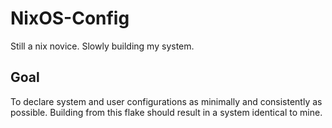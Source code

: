 # NixOS-Config
Still a nix novice. Slowly building my system.

## Goal
  To declare system and user configurations as minimally and consistently as possible. Building from this flake should result in a system identical to mine.
